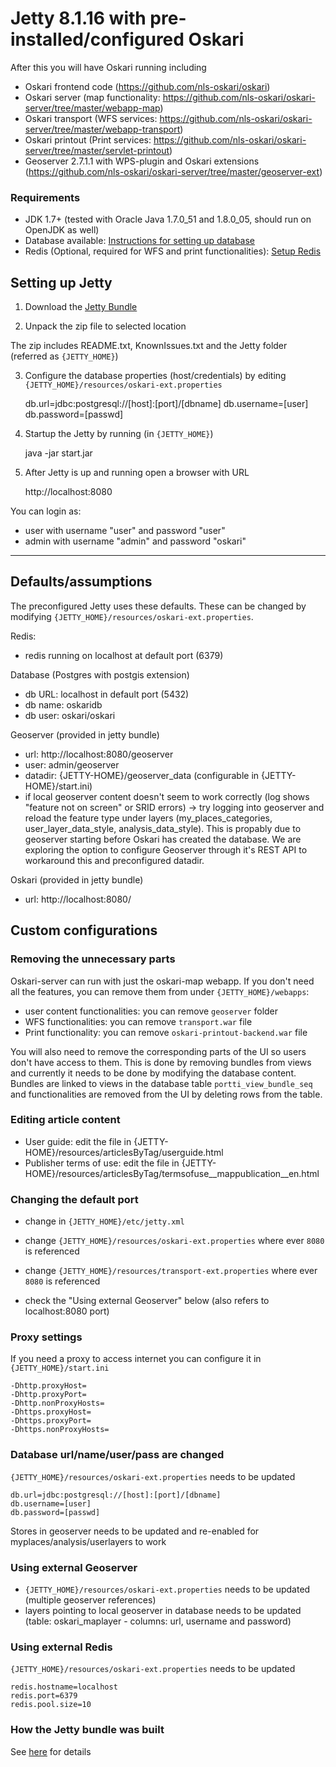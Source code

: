 # Jetty 8.1.16 with pre-installed/configured Oskari

After this you will have Oskari running including 

- Oskari frontend code (https://github.com/nls-oskari/oskari)
- Oskari server (map functionality: https://github.com/nls-oskari/oskari-server/tree/master/webapp-map)
- Oskari transport (WFS services: https://github.com/nls-oskari/oskari-server/tree/master/webapp-transport)
- Oskari printout (Print services: https://github.com/nls-oskari/oskari-server/tree/master/servlet-printout)
- Geoserver 2.7.1.1 with WPS-plugin and Oskari extensions (https://github.com/nls-oskari/oskari-server/tree/master/geoserver-ext)

### Requirements

* JDK 1.7+ (tested with Oracle Java 1.7.0_51 and 1.8.0_05, should run on OpenJDK as well)
* Database available: [Instructions for setting up database](/documentation/backend/setup-database)
* Redis (Optional, required for WFS and print functionalities): [Setup Redis](/documentation/backend/setup-redis)

## Setting up Jetty

1) Download the [Jetty Bundle](/download)

2) Unpack the zip file to selected location

The zip includes README.txt, KnownIssues.txt and the Jetty folder (referred as `{JETTY_HOME}`)

3) Configure the database properties (host/credentials) by editing `{JETTY_HOME}/resources/oskari-ext.properties`

    db.url=jdbc:postgresql://[host]:[port]/[dbname]
    db.username=[user]
    db.password=[passwd]

4) Startup the Jetty by running (in `{JETTY_HOME}`)

    java -jar start.jar

5) After Jetty is up and running open a browser with URL

    http://localhost:8080


You can login as:
- user with username "user" and password "user" 
- admin with username "admin" and password "oskari"

---

## Defaults/assumptions

The preconfigured Jetty uses these defaults. These can be changed by modifying `{JETTY_HOME}/resources/oskari-ext.properties`.

Redis:
- redis running on localhost at default port (6379)

Database (Postgres with postgis extension)
- db URL: localhost in default port (5432)
- db name: oskaridb
- db user: oskari/oskari

Geoserver (provided in jetty bundle)
- url: http://localhost:8080/geoserver
- user: admin/geoserver
- datadir: {JETTY-HOME}/geoserver_data (configurable in {JETTY-HOME}/start.ini)
- if local geoserver content doesn't seem to work correctly (log shows "feature not on screen" or SRID errors) -> try logging into geoserver and reload the feature type under layers (my_places_categories, user_layer_data_style, analysis_data_style). This is propably due to geoserver starting before Oskari has created the database. We are exploring the option to configure Geoserver through it's REST API to workaround this and preconfigured datadir.

Oskari (provided in jetty bundle)
- url: http://localhost:8080/

## Custom configurations

### Removing the unnecessary parts

Oskari-server can run with just the oskari-map webapp. If you don't need all the features, you can remove them from under `{JETTY_HOME}/webapps`:
- user content functionalities: you can remove `geoserver` folder
- WFS functionalities: you can remove `transport.war` file
- Print functionality: you can remove `oskari-printout-backend.war` file

You will also need to remove the corresponding parts of the UI so users don't have access to them. This is done by removing bundles from views and currently it needs to be done by modifying the database content. Bundles are linked to views in the database table `portti_view_bundle_seq` and functionalities are removed from the UI by deleting rows from the table.

### Editing article content

- User guide: edit the file in {JETTY-HOME}/resources/articlesByTag/userguide.html
- Publisher terms of use: edit the file in {JETTY-HOME}/resources/articlesByTag/termsofuse__mappublication__en.html

### Changing the default port

- change in `{JETTY_HOME}/etc/jetty.xml`
    
    <Call name="addConnector">
      <Arg>
          <New class="org.eclipse.jetty.server.nio.SelectChannelConnector">
            <Set name="port"><Property name="jetty.port" default="8080"/></Set>

- change `{JETTY_HOME}/resources/oskari-ext.properties` where ever `8080` is referenced 
- change `{JETTY_HOME}/resources/transport-ext.properties` where ever `8080` is referenced 
- check the "Using external Geoserver" below (also refers to localhost:8080 port)

### Proxy settings

If you need a proxy to access internet you can configure it in `{JETTY_HOME}/start.ini`

	-Dhttp.proxyHost=
	-Dhttp.proxyPort=
	-Dhttp.nonProxyHosts=
	-Dhttps.proxyHost=
	-Dhttps.proxyPort=
	-Dhttps.nonProxyHosts=

### Database url/name/user/pass are changed
`{JETTY_HOME}/resources/oskari-ext.properties` needs to be updated

	db.url=jdbc:postgresql://[host]:[port]/[dbname]
	db.username=[user]
	db.password=[passwd]

Stores in geoserver needs to be updated and re-enabled for myplaces/analysis/userlayers to work

### Using external Geoserver
- `{JETTY_HOME}/resources/oskari-ext.properties` needs to be updated (multiple geoserver references)
- layers pointing to local geoserver in database needs to be updated (table: oskari_maplayer - columns: url, username and password)

### Using external Redis
`{JETTY_HOME}/resources/oskari-ext.properties` needs to be updated 

	redis.hostname=localhost
	redis.port=6379
	redis.pool.size=10

### How the Jetty bundle was built

See [here](/documentation/backend/creating-jetty-bundle) for details